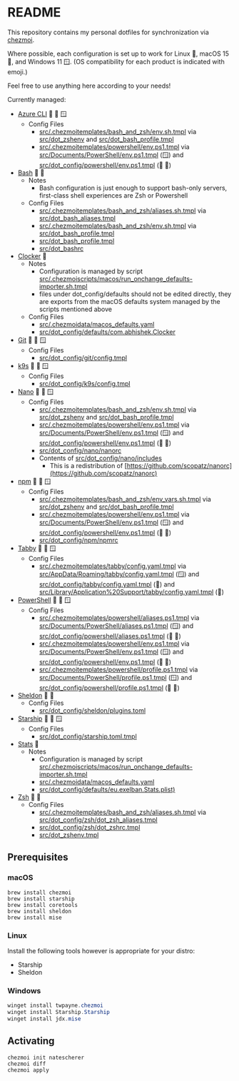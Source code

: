 # README
<!-- markdownlint-disable MD033 -->

This repository contains my personal dotfiles for synchronization via [chezmoi](https://www.chezmoi.io).

Where possible, each configuration is set up to work for Linux 🐧, macOS 15 🍎, and Windows 11 🪟. (OS compatibility for each product is indicated with emoji.)

Feel free to use anything here according to your needs!

Currently managed:

- [Azure CLI](https://learn.microsoft.com/en-us/cli/azure/) 🐧 🍎 🪟
  - Config Files
    - [src/.chezmoitemplates/bash_and_zsh/env.sh.tmpl](src/.chezmoitemplates/bash_and_zsh/env.sh.tmpl) via [src/dot_zshenv](src/dot_zshenv.tmpl) and [src/dot_bash_profile.tmpl](src/dot_bash_profile.tmpl)
    - [src/.chezmoitemplates/powershell/env.ps1.tmpl](src/.chezmoitemplates/powershell/env.ps1.tmpl) via [src/Documents/PowerShell/env.ps1.tmpl](src/Documents/PowerShell/env.ps1.tmpl) (🪟) and [src/dot_config/powershell/env.ps1.tmpl](src/dot_config/powershell/env.ps1.tmpl) (🐧 🍎)
- [Bash](https://www.gnu.org/software/bash/) 🐧 🍎
  - Notes
    - Bash configuration is just enough to support bash-only servers, first-class shell experiences are Zsh or Powershell
  - Config Files
    - [src/.chezmoitemplates/bash_and_zsh/aliases.sh.tmpl](src/.chezmoitemplates/bash_and_zsh/aliases.sh.tmpl) via [src/dot_bash_aliases.tmpl](src/dot_bash_aliases.tmpl)
    - [src/.chezmoitemplates/bash_and_zsh/env.sh.tmpl](src/.chezmoitemplates/bash_and_zsh/env.sh.tmpl) via [src/dot_bash_profile.tmpl](src/dot_bash_profile.tmpl)
    - [src/dot_bash_profile.tmpl](src/dot_bash_profile.tmpl)
    - [src/dot_bashrc](src/dot_bashrc)
- [Clocker](https://abhishekbanthia.com/clocker/) 🍎
  - Notes
    - Configuration is managed by script [src/.chezmoiscripts/macos/run_onchange_defaults-importer.sh.tmpl](src/.chezmoiscripts/macos/run_onchange_defaults-importer.sh.tmpl)
    - files under dot_config/defaults should not be edited directly, they are exports from the macOS defaults system managed by the scripts mentioned above
  - Config Files
    - [src/.chezmoidata/macos_defaults.yaml](src/.chezmoidata/macos_defaults.yaml)
    - [src/dot_config/defaults/com.abhishek.Clocker](src/dot_config/defaults/com.abhishek.Clocker.plist)
- [Git](https://git-scm.com/) 🐧 🍎 🪟
  - Config Files
    - [src/dot_config/git/config.tmpl](src/dot_config/git/config.tmpl)
- [k9s](https://github.com/derailed/k9s) 🐧 🍎 🪟
  - Config Files
    - [src/dot_config/k9s/config.tmpl](src/dot_config/git/config.tmpl)
- [Nano](https://www.nano-editor.org/) 🐧 🍎 🪟
  - Config Files
    - [src/.chezmoitemplates/bash_and_zsh/env.sh.tmpl](src/.chezmoitemplates/bash_and_zsh/env.sh.tmpl) via [src/dot_zshenv](src/dot_zshenv.tmpl) and [src/dot_bash_profile.tmpl](src/dot_bash_profile.tmpl)
    - [src/.chezmoitemplates/powershell/env.ps1.tmpl](src/.chezmoitemplates/powershell/env.ps1.tmpl) via [src/Documents/PowerShell/env.ps1.tmpl](src/Documents/PowerShell/env.ps1.tmpl) (🪟) and [src/dot_config/powershell/env.ps1.tmpl](src/dot_config/powershell/env.ps1.tmpl) (🐧 🍎)
    - [src/dot_config/nano/nanorc](src/dot_config/nano/nanorc)
    - Contents of [src/dot_config/nano/includes](src/dot_config/nano/includes)
      - This is a redistribution of [https://github.com/scopatz/nanorc](https://github.com/scopatz/nanorc)
- [npm](https://www.npmjs.com/) 🐧 🍎 🪟
  - Config Files
    - [src/.chezmoitemplates/bash_and_zsh/env_vars.sh.tmpl](src/.chezmoitemplates/bash_and_zsh/env.sh.tmpl) via [src/dot_zshenv](src/dot_zshenv.tmpl) and [src/dot_bash_profile.tmpl](src/dot_bash_profile.tmpl)
    - [src/.chezmoitemplates/powershell/env.ps1.tmpl](src/.chezmoitemplates/powershell/env.ps1.tmpl) via [src/Documents/PowerShell/env.ps1.tmpl](src/Documents/PowerShell/env.ps1.tmpl) (🪟) and [src/dot_config/powershell/env.ps1.tmpl](src/dot_config/powershell/env.ps1.tmpl) (🐧 🍎)
    - [src/dot_config/npm/npmrc](src/dot_config/npm/npmrc)
- [Tabby](https://tabby.sh/) 🐧 🍎 🪟
  - Config Files
    - [src/.chezmoitemplates/tabby/config.yaml.tmpl](src/.chezmoitemplates/tabby/config.yaml.tmpl) via [src/AppData/Roaming/tabby/config.yaml.tmpl](src/AppData/Roaming/tabby/config.yaml.tmpl) (🪟) and [src/dot_config/tabby/config.yaml.tmpl](src/dot_config/tabby/config.yaml.tmpl) (🐧) and [src/Library/Application%20Support/tabby/config.yaml.tmpl](src/Library/Application%20Support/tabby/config.yaml.tmpl) (🍎)
- [PowerShell](https://github.com/PowerShell/PowerShell) 🐧 🍎 🪟
  - Config Files
    - [src/.chezmoitemplates/powershell/aliases.ps1.tmpl](src/.chezmoitemplates/powershell/env.ps1.tmpl) via [src/Documents/PowerShell/aliases.ps1.tmpl](src/Documents/PowerShell/aliases.ps1.tmpl) (🪟) and [src/dot_config/powershell/aliases.ps1.tmpl](src/dot_config/powershell/aliases.ps1.tmpl) (🐧 🍎)
    - [src/.chezmoitemplates/powershell/env.ps1.tmpl](src/.chezmoitemplates/powershell/env.ps1.tmpl) via [src/Documents/PowerShell/env.ps1.tmpl](src/Documents/PowerShell/env.ps1.tmpl) (🪟) and [src/dot_config/powershell/env.ps1.tmpl](src/dot_config/powershell/env.ps1.tmpl) (🐧 🍎)
    - [src/.chezmoitemplates/powershell/profile.ps1.tmpl](src/.chezmoitemplates/powershell/profile.ps1.tmpl) via [src/Documents/PowerShell/profile.ps1.tmpl](src/Documents/PowerShell/profile.ps1.tmpl) (🪟) and [src/dot_config/powershell/profile.ps1.tmpl](src/dot_config/powershell/profile.ps1.tmpl) (🐧 🍎)
- [Sheldon](https://github.com/rossmacarthur/sheldon) 🐧 🍎
  - Config Files
    - [src/dot_config/sheldon/plugins.toml](src/dot_config/sheldon/plugins.toml)
- [Starship](https://starship.rs) 🐧 🍎 🪟
  - Config Files
    - [src/dot_config/starship.toml.tmpl](src/dot_config/starship.toml.tmpl)
- [Stats](https://github.com/exelban/stats) 🍎
  - Notes
    - Configuration is managed by script [src/.chezmoiscripts/macos/run_onchange_defaults-importer.sh.tmpl](src/.chezmoiscripts/macos/run_onchange_defaults-importer.sh.tmpl)
    - [src/.chezmoidata/macos_defaults.yaml](src/.chezmoidata/macos_defaults.yaml)
    - [src/dot_config/defaults/eu.exelban.Stats.plist)](src/dot_config/defaults/eu.exelban.Stats.plist)
- [Zsh](https://www.zsh.org/) 🐧 🍎
  - Config Files
    - [src/.chezmoitemplates/bash_and_zsh/aliases.sh.tmpl](src/.chezmoitemplates/bash_and_zsh/aliases.sh.tmpl) via [src/dot_config/zsh/dot_zsh_aliases.tmpl](src/dot_config/zsh/dot_zsh_aliases.tmpl)
    - [src/dot_config/zsh/dot_zshrc.tmpl](src/dot_config/zsh/dot_zshrc.tmpl)
    - [src/dot_zshenv.tmpl](src/dot_zshenv.tmpl)

## Prerequisites

### macOS

```shell
brew install chezmoi
brew install starship
brew install coretools
brew install sheldon
brew install mise
```

### Linux

Install the following tools however is appropriate for your distro:

- Starship
- Sheldon

### Windows

```PowerShell
winget install twpayne.chezmoi
winget install Starship.Starship
winget install jdx.mise
```

## Activating

```shell
chezmoi init natescherer
chezmoi diff
chezmoi apply
```
